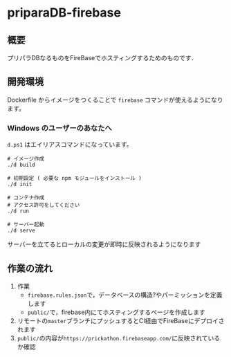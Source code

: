# priparaDB-firebase

## 概要

プリパラDBなるものをFireBaseでホスティングするためのものです．

## 開発環境
Dockerfile からイメージをつくることで `firebase` コマンドが使えるようになります。

### Windows のユーザーのあなたへ
`d.ps1` はエイリアスコマンドになっています。

```shell
# イメージ作成
./d build 

# 初期設定 ( 必要な npm モジュールをインストール )
./d init

# コンテナ作成
# アクセス許可をしてください
./d run

# サーバー起動
./d serve
```

サーバーを立てるとローカルの変更が即時に反映されるようになります

## 作業の流れ

1. 作業
    - `firebase.rules.json`で，データベースの構造?やパーミッションを定義します
    - `public/`で，firebase内にてホスティングするページを作成します
2. リモートの`master`ブランチにプッシュするとCI経由でFireBaseにデプロイされます
3. `public/`の内容が`https://prickathon.firebaseapp.com/`に反映されているか確認